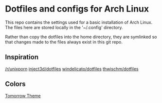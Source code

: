 
# Dotfiles and configs for Arch Linux

This repo contains the settings used for a basic installation of Arch Linux.
The files here are stored locally in the '~/.config' directory.

Rather than copy the dotfiles into the home directory, they are symlinked 
so that changes made to the files always exist in this git repo.

## Inspiration

[/r/unixporn](https://reddit.com/r/unixporn)
[inject3d/dotfiles](https://github.com/inject3d/dotfiles)
[windelicato/dotfiles](https://github.com/windelicato/dotfiles)
[thwischm/dotfiles](https://github.com/thwischm/dotfiles)

## Colors

[Tomorrow Theme](https://github.com/chriskempson/tomorrow-theme)

